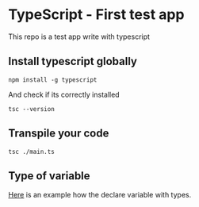 # TypeScript - First test app

This repo is a test app write with typescript  
  
## Install typescript globally

```
npm install -g typescript
```
  
And check if its correctly installed  
```
tsc --version
```
  
## Transpile your code
  
```
tsc ./main.ts
```
  
## Type of variable
  
[Here](https://github.com/KevinTss/typescript--first-test-app/commit/55c074609e43f3e7c2540808727a7df2111e0da6) is an example how the declare variable with types.  
  

